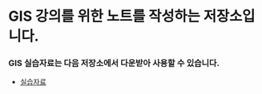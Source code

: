 # GIS 강의를 위한 노트를 작성하는 저장소입니다.

### GIS 실습자료는 다음 저장소에서 다운받아 사용할 수 있습니다.

- [실습자료](https://github.com/web1mhz/QGIS_ex_data)
